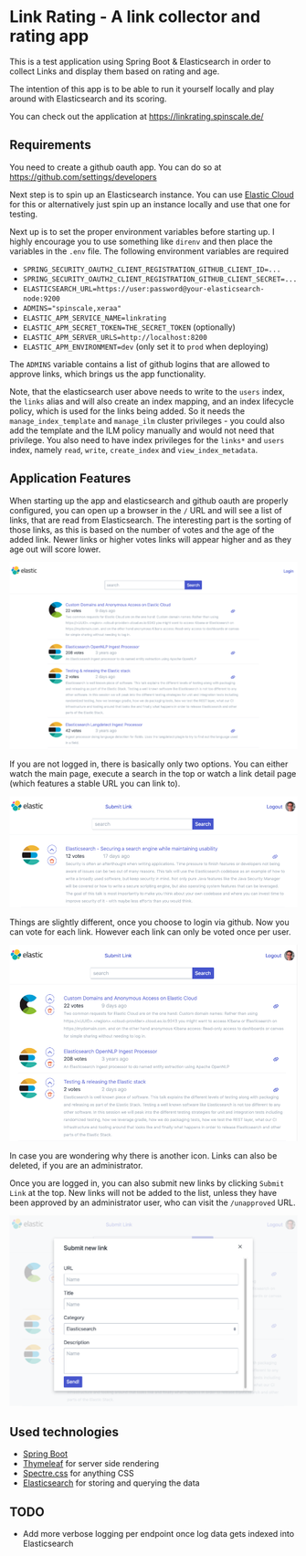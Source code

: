 # Link Rating - A link collector and rating app

This is a test application using Spring Boot & Elasticsearch in order to
collect Links and display them based on rating and age.

The intention of this app is to be able to run it yourself locally and play
around with Elasticsearch and its scoring.

You can check out the application at https://linkrating.spinscale.de/

## Requirements

You need to create a github oauth app. You can do so at
https://github.com/settings/developers

Next step is to spin up an Elasticsearch instance. You can use [Elastic
Cloud](https://cloud.elastic.co/) for this or alternatively just spin up an
instance locally and use that one for testing.

Next up is to set the proper environment variables before starting up. I
highly encourage you to use something like `direnv` and then place the
variables in the `.env` file. The following environment variables are
required

* `SPRING_SECURITY_OAUTH2_CLIENT_REGISTRATION_GITHUB_CLIENT_ID=...`
* `SPRING_SECURITY_OAUTH2_CLIENT_REGISTRATION_GITHUB_CLIENT_SECRET=...`
* `ELASTICSEARCH_URL=https://user:password@your-elasticsearch-node:9200`
* `ADMINS="spinscale,xeraa"`
* `ELASTIC_APM_SERVICE_NAME=linkrating`
* `ELASTIC_APM_SECRET_TOKEN=THE_SECRET_TOKEN` (optionally)
* `ELASTIC_APM_SERVER_URLS=http://localhost:8200`
* `ELASTIC_APM_ENVIRONMENT=dev` (only set it to `prod` when deploying)

The `ADMINS` variable contains a list of github logins that are allowed to
approve links, which brings us the app functionality.

Note, that the elasticsearch user above needs to write to the `users` index,
the `links` alias and will also create an index mapping, and an index
lifecycle policy, which is used for the links being added. So it needs the
`manage_index_template` and `manage_ilm` cluster privileges - you could also
add the template and the ILM policy manually and would not need that
privilege. You also need to have index privileges for the `links*` and
`users` index, namely `read`, `write`, `create_index` and
`view_index_metadata`.

## Application Features

When starting up the app and elasticsearch and github oauth are properly
configured, you can open up a browser in the `/` URL and will see a list of
links, that are read from Elasticsearch. The interesting part is the sorting
of those links, as this is based on the number of votes and the age of the
added link. Newer links or higher votes links will appear higher and as they
age out will score lower.

![Mainpage](imgs/mainpage.png)

If you are not logged in, there is basically only two options. You can either
watch the main page, execute a search in the top or watch a link detail page
(which features a stable URL you can link to).

![Single entry](imgs/single-entry.png)

Things are slightly different, once you choose to login via github. Now you
can vote for each link. However each link can only be voted once per user.

![Login Mainpage](imgs/login-mainpage.png)

In case you are wondering why there is another icon. Links can also be
deleted, if you are an administrator.

Once you are logged in, you can also submit new links by clicking `Submit
Link` at the top. New links will not be added to the list, unless they have
been approved by an administrator user, who can visit the `/unapproved` URL.

![Submit link](imgs/submit-new-link.png)

## Used technologies

* [Spring Boot](https://spring.io/projects/spring-boot)
* [Thymeleaf](https://www.thymeleaf.org/) for server side rendering
* [Spectre.css](https://picturepan2.github.io/spectre/) for anything CSS
* [Elasticsearch](https://elastic.co) for storing and querying the data

## TODO

* Add more verbose logging per endpoint once log data gets indexed into Elasticsearch

